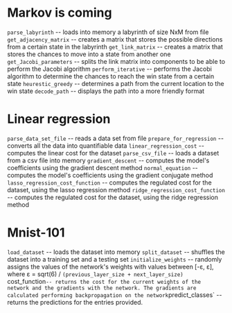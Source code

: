 # Markov is coming

`parse_labyrinth` -- loads into memory a labyrinth of size NxM from file
`get_adjacency_matrix` -- creates a matrix that stores the possible directions from a certain state in the labyrinth
`get_link_matrix` -- creates a matrix that stores the chances to move into a state from another one
`get_Jacobi_parameters` -- splits the link matrix into components to be able to perform the Jacobi algorithm
`perform_iterative` -- performs the Jacobi algorithm to determine the chances to reach the win state from a certain state
`heurestic_greedy` -- determines a path from the current location to the win state
`decode_path` -- displays the path into a more friendly format

# Linear regression

`parse_data_set_file` -- reads a data set from file
`prepare_for_regression` -- converts all the data into quantifiable data
`linear_regression_cost` -- computes the linear cost for the dataset
`parse_csv_file` -- loads a dataset from a csv file into memory
`gradient_descent` -- computes the model's coefficients using the gradient descent method
`normal_equation` -- computes the model's coefficients using the gradient conjugate method
`lasso_regression_cost_function` -- computes the regulated cost for the dataset, using the lasso regression method
`ridge_regression_cost_function` -- computes the regulated cost for the dataset, using the ridge regression method

# Mnist-101

`load_dataset` -- loads the dataset into memory
`split_dataset` -- shuffles the dataset into a training set and a testing set
`initialize_weights` -- randomly assigns the values of the network's weights with values between [-ε, ε], where ε = sqrt(6) / `(previous_layer_size + next_layer_size)
`cost_function` -- returns the cost for the current weights of the network and the gradients with the network. The gradients are calculated performing backpropagation on the network
`predict_classes` -- returns the predictions for the entries provided.